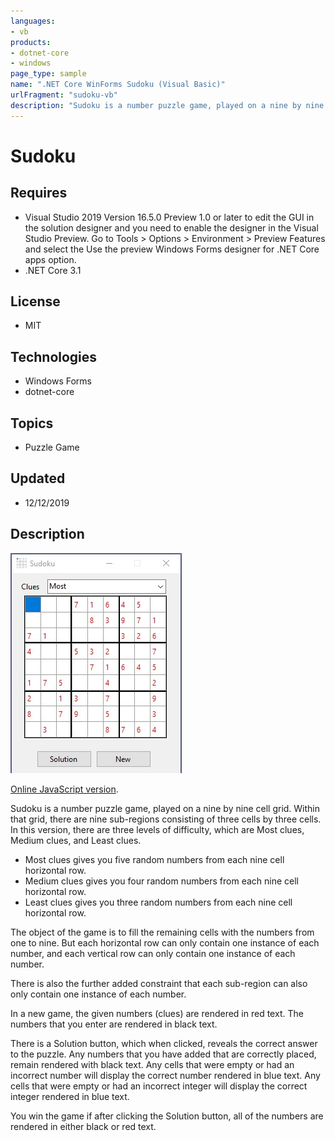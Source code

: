 ```yaml
---
languages:
- vb
products:
- dotnet-core
- windows
page_type: sample
name: ".NET Core WinForms Sudoku (Visual Basic)"
urlFragment: "sudoku-vb"
description: "Sudoku is a number puzzle game, played on a nine by nine cell grid"
---
```

# Sudoku

## Requires

- Visual Studio 2019 Version 16.5.0 Preview 1.0 or later to edit the GUI in the solution designer and you need to enable the designer in the Visual Studio Preview. Go to Tools > Options > Environment > Preview Features and select the Use the preview Windows Forms designer for .NET Core apps option.
- .NET Core 3.1

## License

- MIT

## Technologies

- Windows Forms
- dotnet-core

## Topics

- Puzzle Game

## Updated

- 12/12/2019

## Description

![Sudoku image](Sudoku-VB.jpg)

[Online JavaScript version](http://www.scproject.biz/sudoku.php).

Sudoku is a number puzzle game, played on a nine by nine cell grid. Within that grid, there are nine sub-regions consisting of three cells by three cells. In this version, there are three levels of difficulty, which are Most clues, Medium clues, and Least clues.

- Most clues gives you five random numbers from each nine cell horizontal row.
- Medium clues gives you four random numbers from each nine cell horizontal row.
- Least clues gives you three random numbers from each nine cell horizontal row.

The object of the game is to fill the remaining cells with the numbers from one to nine. But each horizontal row can only contain one instance of each number, and each vertical row can only contain one instance of each number.

There is also the further added constraint that each sub-region can also only contain one instance of each number.

In a new game, the given numbers (clues) are rendered in red text. The numbers that you enter are rendered in black text.

There is a Solution button, which when clicked, reveals the correct answer to the puzzle. Any numbers that you have added that are correctly placed, remain rendered with black text. Any cells that were empty or had an incorrect number will display the correct number rendered in blue text.
Any cells that were empty or had an incorrect integer will display the correct integer rendered in blue text.

You win the game if after clicking the Solution button, all of the numbers are rendered in either black or red text.
